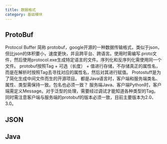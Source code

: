 ```yaml
---
title: 数据格式
category: 基础模块
---
```


## ProtoBuf
Protocol Buffer 简称 protobuf，google开源的一种数据传输格式，类似于json，但比json的体积要小，速度更快，并且跨平台、跨语言。使用时需编写.proto文件，然后使用protocol.exe生成特定语言的文件。序列化和反序列化需使用同一个文件。
protobuf按照Tag + 可选（长度） + 值进行存储，不存储真正的属性名，而是在解析时按照Tag去寻找对应的属性名，然后对其进行赋值。
Protostuff是为了简化生成中间文件而生的开源项目。
都是Java语言时，客户端和服务端类名、属性、类型需保持一致。包名也必须一致？
服务端Java、客户端Python时，客户端需定义Message。对于泛型的处理，需要经过调试才能知道各种类型的Tag。
同时需注意客户端与服务端的protobuf的版本必须一致，目前主要版本为2.0、3.0。

## JSON

## Java